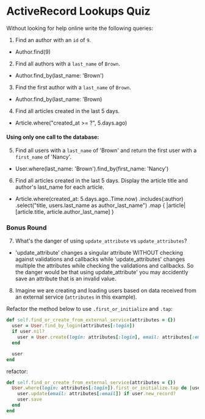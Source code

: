 # ActiveRecord Lookups Quiz

Without looking for help online write the following queries:

1. Find an author with an `id` of `9`.
  - Author.find(9)

2. Find all authors with a `last_name` of `Brown`.
  - Author.find_by(last_name: 'Brown')

3. Find the first author with a `last_name` of `Brown`.
  - Author.find_by(last_name: 'Brown)

4. Find all articles created in the last 5 days.
  - Article.where("created_at >= ?", 5.days.ago)


#### Using only one call to the database:

5. Find all users with a `last_name` of 'Brown' and return the first user with a `first_name` of 'Nancy'.
  - User.where(last_name: 'Brown').find_by(first_name: 'Nancy')

6. Find all articles created in the last 5 days. Display the article title and author's last_name for each article.
  - Article.where(created_at: 5.days.ago..Time.now)
                  .includes(:author)
                  .select("title, users.last_name as author_last_name")
                  .map { |article| [article.title, article.author_last_name] }

### Bonus Round

7. What's the danger of using `update_attribute` vs `update_attributes`?
  - 'update_attribute' changes a singular attribute WITHOUT checking against validations and callbacks while 'update_attributes' changes multiple the attributes while checking the validations and callbacks. So the danger would be that using update_attribute' you may accidently save an attribute that is an invalid value.

8. Imagine we are creating and loading users based on data received from an external service (`attributes` in this example).
  
  Refactor the method below to use `.first_or_initialize` and `.tap`:

  ```ruby
  def self.find_or_create_from_external_service(attributes = {})
    user = User.find_by_login(attributes[:login])
    if user.nil?
      user = User.create(login: attributes[:login], email: attributes[:email])
    end

    user
  end
  ```

refactor:
  ```ruby
  def self.find_or_create_from_external_service(attributes = {})
    User.where(login: attributes[:login]).first_or_initialize.tap do |user|
      user.update(email: attributes[:email]) if user.new_record?
      user.save
    end
  end
```
